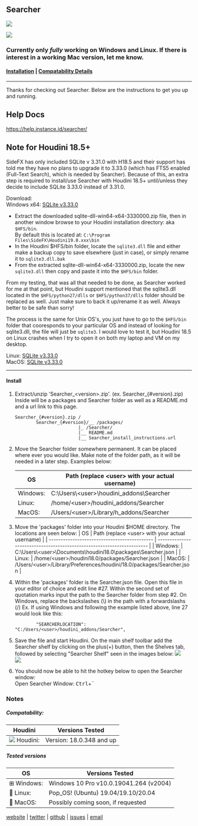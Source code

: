 <!-- Open me in a markdown capable browser, or go to https://github.com/instance-id/searcher_addon -->

## Searcher

![](https://i.imgur.com/2JCkraG.png)

![](https://i.imgur.com/RqYgyEs.gif)

### Currently only *fully* working on Windows and Linux. If there is interest in a working Mac version, let me know.

#### [Installation](#install) | [Compatability Details](#notes)
---
Thanks for checking out Searcher. Below are the instructions to get you up and running. 

## Help Docs
https://help.instance.id/searcher/

## Note for Houdini 18.5+  
SideFX has only included SQLite v 3.31.0 with H18.5 and their support has told me they have no plans to upgrade it to 3.33.0 (which has FTS5 enabled (Full-Text Search), which is needed by Searcher). Because of this, an extra step is required to install/use Searcher with Houdini 18.5+ until/unless they decide to include SQLite 3.33.0 instead of 3.31.0.

Download:  
Windows x64: [SQLite v3.33.0](https://www.sqlite.org/2020/sqlite-dll-win64-x64-3330000.zip)   
- Extract the downloaded sqlite-dll-win64-x64-3330000.zip file, then in another window browse to your Houdini installation directory: aka `$HFS/bin`.  
  By default this is located at: `C:\Program Files\SideFX\Houdini19.0.xxx\bin`
- In the Houdini $HFS/bin folder, locate the `sqlite3.dll` file and either make a backup copy to save elsewhere (just in case), or simply rename it to `sqlite3.dll.bak`
- From the extracted sqlite-dll-win64-x64-3330000.zip, locate the new `sqlite3.dll` then copy and paste it into the `$HFS/bin` folder.

From my testing, that was all that needed to be done, as Searcher worked for me at that point, but Houdini support mentioned that the sqlite3.dll located in the `$HFS/python27/dlls` or `$HFS/python37/dlls` folder should be replaced as well. Just make sure to back it up/rename it as well. Always better to be safe than sorry!

The process is the same for Unix OS's, you just have to go to the `$HFS/bin` folder that cooresponds to your particular OS and instead of looking for sqlite3.dll, the file will just be `sqlite3`. I would love to test it, but Houdini 18.5 on Linux crashes when I try to open it on both my laptop and VM on my desktop.  

Linux: [SQLite v3.33.0](https://www.sqlite.org/2020/sqlite-tools-linux-x86-3330000.zip)   
MacOS: [SQLite v3.33.0](https://www.sqlite.org/2020/sqlite-tools-osx-x86-3330000.zip)   

---
#### Install

1. Extract/unzip 'Searcher_\<version>.zip'. (ex. Searcher_{#version}.zip) Inside will be a packages and Searcher folder as well as a README.md and a url link to this page.
    ```
    Searcher_{#version}.zip /
            Searcher_{#version}/__ /packages/
                            |_ /Searcher/
                            |__ README.md
                            |__ Searcher_install_instructions.url
   ```

2. Move the Searcher folder somewhere permanent. It can be placed where ever you would like. Make note of the folder path, as it will be needed in a later step. Examples below:  
   
    | OS                                           | Path  (replace \<user> with your actual username) |
    | -------------------------------------------- | ------------------------------------------------- |
    | <i class="fa fa-windows fa-1x"></i> Windows: | C:\Users\\\<user>\houdini_addons\Searcher         |
    | <i class="fa fa-linux fa-1x"></i> Linux:     | /home/\<user>/houdini_addons/Searcher             |
    | <i class="fa fa-apple fa-1x"></i> MacOS:     | /Users/\<user>/Library/h_addons/Searcher          |

3. Move the 'packages' folder into your Houdini $HOME directory. The locations are seen below:
    | OS                                           | Path  (replace \<user> with your actual username)                      |
    | -------------------------------------------- | ---------------------------------------------------------------------- |
    | <i class="fa fa-windows fa-1x"></i> Windows: | C:\Users\\\<user>\Documents\houdini18.0\packages\Searcher.json         |
    | <i class="fa fa-linux fa-1x"></i> Linux:     | /home/\<user>/houdini18.0/packages/Searcher.json                       |
    | <i class="fa fa-apple fa-1x"></i> MacOS:     | /Users/\<user>/Library/Preferences/houdini/18.0/packages/Searcher.json |

4. Within the 'packages' folder is the Searcher.json file. Open this file in your editor of choice and edit line #27. Within the second set of quotation marks input the path to the Searcher folder from step #2. On Windows, replace the backslashes (\\) in the path with a forwardslashs (/)
Ex. If using Windows and following the example listed above, line 27 would look like this:
    ```
			"SEARCHERLOCATION": "C:/Users/<user>/houdini_addons/Searcher",
    ```
5. Save the file and start Houdini. On the main shelf toolbar add the Searcher shelf by clicking on the plus(+) button, then the Shelves tab, followed by selecting "Searcher Shelf" seen in the images below:
    ![](https://i.imgur.com/GzdyUYt.png)  
    ![](https://i.imgur.com/F4C5MOx.png)

6. You should now be able to hit the hotkey below to open the Searcher window:  
    Open Searcher Window: <kbd>Ctrl</kbd>+<kbd>`</kbd>

### Notes

##### Compatability:

| Houdini                                       | Versions Tested          |
| --------------------------------------------- | ------------------------ |
| ![](https://i.imgur.com/h9Nefqz.png) Houdini: | Version: 18.0.348 and up |

##### Tested versions
| OS         | Versions Tested                        |
| ---------- | -------------------------------------- |
| ⊞ Windows: | Windows 10 Pro v10.0.19041.264 (v2004) |
| 🐧 Linux:   | Pop_OS! (Ubuntu) 19.04/19.10/20.04     |
| 🍎 MacOS:   | Possibly coming soon, if requested     |



<i class="fa fa-firefox fa-1x"></i> [website](https://instance.id/) | <i class="fa fa-twitter fa-1x"></i> [twitter](https://twitter.com/instance_id) | <i class="fa fa-github fa-1x"> </i> [github](https://github.com/instance-id) | <i class="fa fa-bug fa-1x"></i> [issues](https://github.com/instance-id/searcher_addon/issues?q=) | <i class="fa fa-at fa-1x"></i> [email](https://github.com/instance-id/searcher_addon/issues?q=)  
